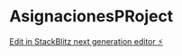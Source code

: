 # AsignacionesPRoject

[Edit in StackBlitz next generation editor ⚡️](https://stackblitz.com/~/github.com/Fernan007do/AsignacionesPRoject)